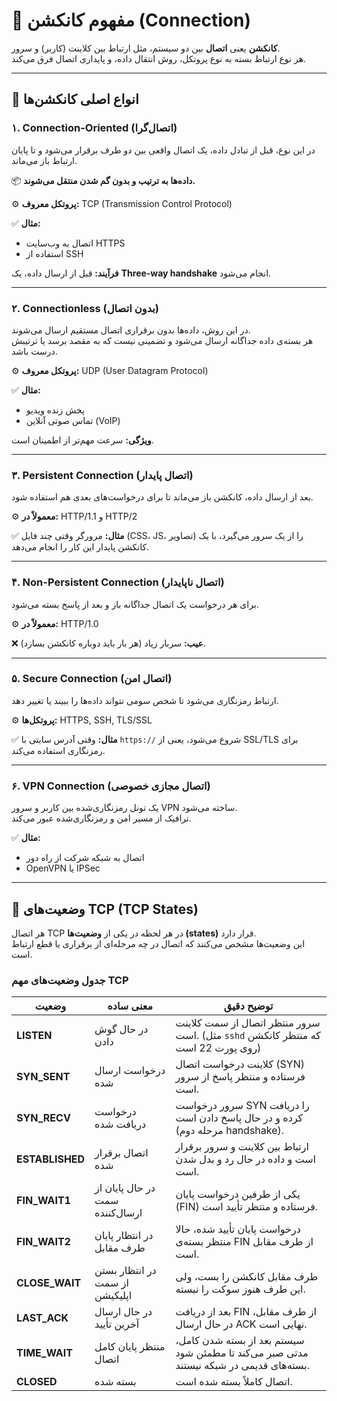 # 🔹 مفهوم کانکشن (Connection)

**کانکشن** یعنی **اتصال** بین دو سیستم، مثل ارتباط بین کلاینت (کاربر) و سرور.  
هر نوع ارتباط بسته به نوع پروتکل، روش انتقال داده، و پایداری اتصال فرق می‌کند.

---

## 🔸 انواع اصلی کانکشن‌ها

### ۱. Connection-Oriented (اتصال‌گرا)
در این نوع، قبل از تبادل داده، یک اتصال واقعی بین دو طرف برقرار می‌شود و تا پایان ارتباط باز می‌ماند.

📦 **داده‌ها به ترتیب و بدون گم شدن منتقل می‌شوند.**

⚙️ **پروتکل معروف:** TCP (Transmission Control Protocol)

✅ **مثال:**
- اتصال به وب‌سایت HTTPS
- استفاده از SSH

**فرآیند:** قبل از ارسال داده، یک **Three-way handshake** انجام می‌شود.

---

### ۲. Connectionless (بدون اتصال)
در این روش، داده‌ها بدون برقراری اتصال مستقیم ارسال می‌شوند.  
هر بسته‌ی داده جداگانه ارسال می‌شود و تضمینی نیست که به مقصد برسد یا ترتیبش درست باشد.

⚙️ **پروتکل معروف:** UDP (User Datagram Protocol)

✅ **مثال:**
- پخش زنده ویدیو
- تماس صوتی آنلاین (VoIP)

**ویژگی:** سرعت مهم‌تر از اطمینان است.

---

### ۳. Persistent Connection (اتصال پایدار)
بعد از ارسال داده، کانکشن باز می‌ماند تا برای درخواست‌های بعدی هم استفاده شود.

⚙️ **معمولاً در:** HTTP/1.1 و HTTP/2

✅ **مثال:**
مرورگر وقتی چند فایل (CSS، JS، تصاویر) را از یک سرور می‌گیرد، با یک کانکشن پایدار این کار را انجام می‌دهد.

---

### ۴. Non-Persistent Connection (اتصال ناپایدار)
برای هر درخواست یک اتصال جداگانه باز و بعد از پاسخ بسته می‌شود.

⚙️ **معمولاً در:** HTTP/1.0

❌ **عیب:** سربار زیاد (هر بار باید دوباره کانکشن بسازد).

---

### ۵. Secure Connection (اتصال امن)
ارتباط رمزنگاری می‌شود تا شخص سومی نتواند داده‌ها را ببیند یا تغییر دهد.

⚙️ **پروتکل‌ها:** HTTPS, SSH, TLS/SSL

✅ **مثال:**
وقتی آدرس سایتی با `https://` شروع می‌شود، یعنی از SSL/TLS برای رمزنگاری استفاده می‌کند.

---

### ۶. VPN Connection (اتصال مجازی خصوصی)
یک تونل رمزنگاری‌شده بین کاربر و سرور VPN ساخته می‌شود.  
ترافیک از مسیر امن و رمزنگاری‌شده عبور می‌کند.

✅ **مثال:**
- اتصال به شبکه شرکت از راه دور
- OpenVPN یا IPSec

---

## 🔹 وضعیت‌های TCP (TCP States)

هر اتصال TCP در هر لحظه در یکی از **وضعیت‌ها (states)** قرار دارد.  
این وضعیت‌ها مشخص می‌کنند که اتصال در چه مرحله‌ای از برقراری یا قطع ارتباط است.

### جدول وضعیت‌های مهم TCP

| وضعیت | معنی ساده | توضیح دقیق |
|-------|------------|-------------|
| **LISTEN** | در حال گوش دادن | سرور منتظر اتصال از سمت کلاینت است. (مثل `sshd` که منتظر کانکشن روی پورت 22 است) |
| **SYN_SENT** | درخواست ارسال شده | کلاینت درخواست اتصال (SYN) فرستاده و منتظر پاسخ از سرور است. |
| **SYN_RECV** | درخواست دریافت شده | سرور درخواست SYN را دریافت کرده و در حال پاسخ دادن است (مرحله دوم handshake). |
| **ESTABLISHED** | اتصال برقرار شده | ارتباط بین کلاینت و سرور برقرار است و داده در حال رد و بدل شدن است. |
| **FIN_WAIT1** | در حال پایان از سمت ارسال‌کننده | یکی از طرفین درخواست پایان (FIN) فرستاده و منتظر تأیید است. |
| **FIN_WAIT2** | در انتظار پایان طرف مقابل | درخواست پایان تأیید شده، حالا منتظر بسته‌ی FIN از طرف مقابل است. |
| **CLOSE_WAIT** | در انتظار بستن از سمت اپلیکیشن | طرف مقابل کانکشن را بست، ولی این طرف هنوز سوکت را نبسته. |
| **LAST_ACK** | در حال ارسال آخرین تأیید | بعد از دریافت FIN از طرف مقابل، در حال ارسال ACK نهایی است. |
| **TIME_WAIT** | منتظر پایان کامل اتصال | سیستم بعد از بسته شدن کامل، مدتی صبر می‌کند تا مطمئن شود بسته‌های قدیمی در شبکه نیستند. |
| **CLOSED** | بسته شده | اتصال کاملاً بسته شده است. |
